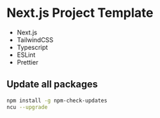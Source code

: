 # Next.js Project Template

- Next.js
- TailwindCSS
- Typescript
- ESLint
- Prettier

## Update all packages

```bash
npm install -g npm-check-updates
ncu --upgrade
```
